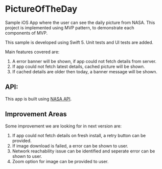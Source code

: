 # PictureOfTheDay
 Sample iOS App where the user can see the daily picture from NASA. This project is implemented
 using MVP pattern, to demonstrate each components of MVP. 
 
 This sample is developed using Swift 5. Unit tests and UI tests are added.
 
 Main features covered are:
 1. A error banner will be shown, if app could not fetch details from server. 
 2. If app could not fetch latest details, cached picture will be shown. 
 3. If cached details are older then today, a banner message will be shown.

## API:
This app is built using [NASA API](https://api.nasa.gov).

## Improvement Areas
Some improvement we are looking for in next version are:

1. If app could not fetch details on fresh install, a retry button can be provided.
2. If image download is failed, a error can be shown to user.
3. Network reachability issue can be identified and seperate error can be shown to user.
4. Zoom option for image can be provided to user.
